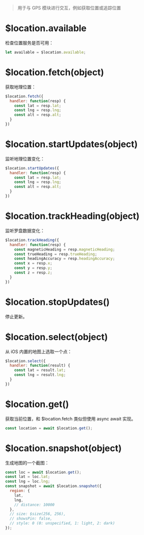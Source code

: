 > 用于与 GPS 模块进行交互，例如获取位置或追踪位置

# $location.available

检查位置服务是否可用：

```js
let available = $location.available;
```

# $location.fetch(object)

获取地理位置：

```js
$location.fetch({
  handler: function(resp) {
    const lat = resp.lat;
    const lng = resp.lng;
    const alt = resp.alt;
  }
})
```

# $location.startUpdates(object)

监听地理位置变化：

```js
$location.startUpdates({
  handler: function(resp) {
    const lat = resp.lat;
    const lng = resp.lng;
    const alt = resp.alt;
  }
})
```

# $location.trackHeading(object)

监听罗盘数据变化：

```js
$location.trackHeading({
  handler: function(resp) {
    const magneticHeading = resp.magneticHeading;
    const trueHeading = resp.trueHeading;
    const headingAccuracy = resp.headingAccuracy;
    const x = resp.x;
    const y = resp.y;
    const z = resp.z;
  }
})
```

# $location.stopUpdates()

停止更新。

# $location.select(object)

从 iOS 内置的地图上选取一个点：

```js
$location.select({
  handler: function(result) {
    const lat = result.lat;
    const lng = result.lng;
  }
})
```

# $location.get()

获取当前位置，和 $location.fetch 类似但使用 async await 实现。

```js
const location = await $location.get();
```

# $location.snapshot(object)

生成地图的一个截图：

```js
const loc = await $location.get();
const lat = loc.lat;
const lng = loc.lng;
const snapshot = await $location.snapshot({
  region: {
    lat,
    lng,
    // distance: 10000
  },
  // size: $size(256, 256),
  // showsPin: false,
  // style: 0 (0: unspecified, 1: light, 2: dark)
});
```